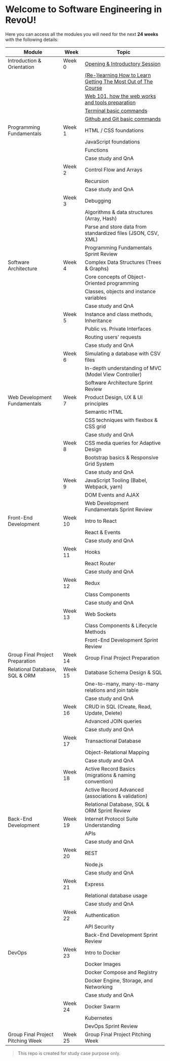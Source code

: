 # Welcome to Software Engineering in RevoU!

Here you can access all the modules you will need for the next **24 weeks** with the following details:

| **Module**                        | **Week** | **Topic**                                                     |
|-----------------------------------|----------|---------------------------------------------------------------|
| Introduction & Orientation        | Week 0   | [Opening & Introductory Session](https://github.com/vickymahfudy/draft_curri/tree/main/Module%2001%20-%20Introduction%20&%20Orientation/Week%200/Day%201%20-%20Opening%20&%20Introductory%20Session)                                |
|                                   |          | [(Re-)learning How to Learn Getting The Most Out of The Course](https://github.com/vickymahfudy/draft_curri/tree/main/Module%2001%20-%20Introduction%20&%20Orientation/Week%200/Day%202%20-%20%28Re-%29learning%20How%20to%20Learn%20Getting%20The%20Most%20Out%20of%20The%20Course) |
|                                   |          | [Web 101, how the web works and tools preparation](https://github.com/vickymahfudy/draft_curri/tree/main/Module%2001%20-%20Introduction%20&%20Orientation/Week%200/Day%203%20-%20Web%20101,%20how%20the%20web%20works%20and%20tools%20preparation)              |
|                                   |          | [Terminal basic commands](https://github.com/vickymahfudy/draft_curri/tree/main/Module%2001%20-%20Introduction%20&%20Orientation/Week%200/Day%204%20-%20Terminal%20basic%20commands)                                       |
|                                   |          | [Github and Git basic commands](https://github.com/vickymahfudy/draft_curri/tree/main/Module%2001%20-%20Introduction%20&%20Orientation/Week%200/Day%205%20-%20Github%20and%20Git%20basic%20commands)                                 |
| Programming Fundamentals          | Week 1   | HTML / CSS foundations                                        |
|                                   |          | JavaScript foundations                                        |
|                                   |          | Functions                                                     |
|                                   |          | Case study and QnA                                            |
|                                   | Week 2   | Control Flow and Arrays                                       |
|                                   |          | Recursion                                                     |
|                                   |          | Case study and QnA                                            |
|                                   | Week 3   | Debugging                                                     |
|                                   |          | Algorithms & data structures (Array, Hash)                    |
|                                   |          | Parse and store data from standardized files (JSON, CSV, XML) |
|                                   |          | Programming Fundamentals Sprint Review                        |
| Software Architecture             | Week 4   | Complex Data Structures (Trees & Graphs)                      |
|                                   |          | Core concepts of Object-Oriented programming                  |
|                                   |          | Classes, objects and instance variables                       |
|                                   |          | Case study and QnA                                            |
|                                   | Week 5   | Instance and class methods, Inheritance                       |
|                                   |          | Public vs. Private Interfaces                                 |
|                                   |          | Routing users' requests                                       |
|                                   |          | Case study and QnA                                            |
|                                   | Week 6   | Simulating a database with CSV files                          |
|                                   |          | In-depth understanding of MVC (Model View Controller)         |
|                                   |          | Software Architecture Sprint Review                           |
| Web Development Fundamentals      | Week 7   | Product Design, UX & UI principles                            |
|                                   |          | Semantic HTML                                                 |
|                                   |          | CSS techniques with flexbox & CSS grid                        |
|                                   |          | Case study and QnA                                            |
|                                   | Week 8   | CSS media queries for Adaptive Design                         |
|                                   |          | Bootstrap basics & Responsive Grid System                     |
|                                   |          | Case study and QnA                                            |
|                                   | Week 9   | JavaScript Tooling (Babel, Webpack, yarn)                     |
|                                   |          | DOM Events and AJAX                                           |
|                                   |          | Web Development Fundamentals Sprint Review                    |
| Front-End Development             | Week 10  | Intro to React                                                |
|                                   |          | React & Events                                                |
|                                   |          | Case study and QnA                                            |
|                                   | Week 11  | Hooks                                                         |
|                                   |          | React Router                                                  |
|                                   |          | Case study and QnA                                            |
|                                   | Week 12  | Redux                                                         |
|                                   |          | Class Components                                              |
|                                   |          | Case study and QnA                                            |
|                                   | Week 13  | Web Sockets                                                   |
|                                   |          | Class Components & Lifecycle Methods                          |
|                                   |          | Front-End Development Sprint Review                           |
| Group Final Project Preparation   | Week 14  | Group Final Project Preparation                               |
| Relational Database, SQL & ORM    | Week 15  | Database Schema Design & SQL                                  |
|                                   |          | One-to-many, many-to-many relations and join table            |
|                                   |          | Case study and QnA                                            |
|                                   | Week 16  | CRUD in SQL (Create, Read, Update, Delete)                    |
|                                   |          | Advanced JOIN queries                                         |
|                                   |          | Case study and QnA                                            |
|                                   | Week 17  | Transactional Database                                        |
|                                   |          | Object-Relational Mapping                                     |
|                                   |          | Case study and QnA                                            |
|                                   | Week 18  | Active Record Basics (migrations & naming convention)         |
|                                   |          | Active Record Advanced (associations & validation)            |
|                                   |          | Relational Database, SQL & ORM Sprint Review                  |
| Back-End Development              | Week 19  | Internet Protocol Suite Understanding                         |
|                                   |          | APIs                                                          |
|                                   |          | Case study and QnA                                            |
|                                   | Week 20  | REST                                                          |
|                                   |          | Node.js                                                       |
|                                   |          | Case study and QnA                                            |
|                                   | Week 21  | Express                                                       |
|                                   |          | Relational database usage                                     |
|                                   |          | Case study and QnA                                            |
|                                   | Week 22  | Authentication                                                |
|                                   |          | API Security                                                  |
|                                   |          | Back-End Development Sprint Review                            |
| DevOps                            | Week 23  | Intro to Docker                                               |
|                                   |          | Docker Images                                                 |
|                                   |          | Docker Compose and Registry                                   |
|                                   |          | Docker Engine, Storage, and Networking                        |
|                                   |          | Case study and QnA                                            |
|                                   | Week 24  | Docker Swarm                                                  |
|                                   |          | Kubernetes                                                    |
|                                   |          | DevOps Sprint Review                                          |
| Group Final Project Pitching Week | Week 25  | Group Final Project Pitching Week                             |


> This repo is created for study case purpose only.
